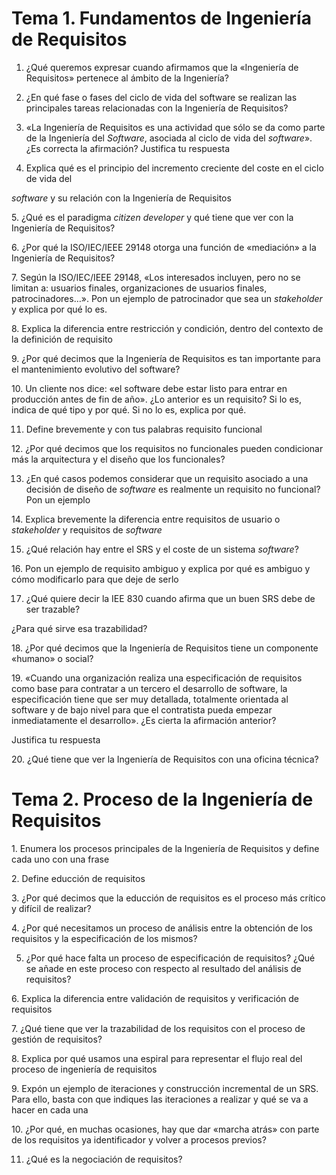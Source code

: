# Tema 1. Fundamentos de Ingeniería de Requisitos    

1. ¿Qué queremos expresar cuando afirmamos que la «Ingeniería de Requisitos» pertenece al ámbito de la Ingeniería?

2. ¿En qué fase o fases del ciclo de vida del software se realizan las principales tareas relacionadas con la Ingeniería de Requisitos?

3. «La Ingeniería de Requisitos es una actividad que sólo se da como parte de la Ingeniería del _Software_, asociada al ciclo de vida del _software_». ¿Es correcta la afirmación? Justifica tu respuesta

4. Explica qué es el principio del incremento creciente del coste en el ciclo de vida del

_software_ y su relación con la Ingeniería de Requisitos

5. ¿Qué es el paradigma _citizen_ _developer_ y qué tiene que ver con la Ingeniería de Requisitos?

6. ¿Por qué la ISO/IEC/IEEE 29148 otorga una función de «mediación» a la Ingeniería de Requisitos?

7. Según la ISO/IEC/IEEE 29148, «Los interesados incluyen, pero no se limitan a: usuarios finales, organizaciones de usuarios finales, patrocinadores…». Pon un ejemplo de patrocinador que sea un _stakeholder_ y explica por qué lo es.

8. Explica la diferencia entre restricción y condición, dentro del contexto de la definición de requisito

9. ¿Por qué decimos que la Ingeniería de Requisitos es tan importante para el mantenimiento evolutivo del software?

10. Un cliente nos dice: «el software debe estar listo para entrar en producción antes de fin de año». ¿Lo anterior es un requisito? Si lo es, indica de qué tipo y por qué. Si no lo es, explica por qué.

11. Define brevemente y con tus palabras requisito funcional

12. ¿Por qué decimos que los requisitos no funcionales pueden condicionar más la arquitectura y el diseño que los funcionales?

13. ¿En qué casos podemos considerar que un requisito asociado a una decisión de diseño de _software_ es realmente un requisito no funcional? Pon un ejemplo

  

14. Explica brevemente la diferencia entre requisitos de usuario o _stakeholder_ y requisitos de _software_

15. ¿Qué relación hay entre el SRS y el coste de un sistema _software_?

16. Pon un ejemplo de requisito ambiguo y explica por qué es ambiguo y cómo modificarlo para que deje de serlo

17. ¿Qué quiere decir la IEE 830 cuando afirma que un buen SRS debe de ser trazable?

¿Para qué sirve esa trazabilidad?

18. ¿Por qué decimos que la Ingeniería de Requisitos tiene un componente «humano» o social?

19. «Cuando una organización realiza una especificación de requisitos como base para contratar a un tercero el desarrollo de software, la especificación tiene que ser muy detallada, totalmente orientada al software y de bajo nivel para que el contratista pueda empezar inmediatamente el desarrollo». ¿Es cierta la afirmación anterior?

Justifica tu respuesta

20. ¿Qué tiene que ver la Ingeniería de Requisitos con una oficina técnica?

# Tema 2. Proceso de la Ingeniería de Requisitos

1. Enumera los procesos principales de la Ingeniería de Requisitos y define cada uno con una frase

2. Define educción de requisitos

3. ¿Por qué decimos que la educción de requisitos es el proceso más crítico y difícil de realizar?

4. ¿Por qué necesitamos un proceso de análisis entre la obtención de los requisitos y la especificación de los mismos?

5. ¿Por qué hace falta un proceso de especificación de requisitos? ¿Qué se añade en este proceso con respecto al resultado del análisis de requisitos?

6. Explica la diferencia entre validación de requisitos y verificación de requisitos

7. ¿Qué tiene que ver la trazabilidad de los requisitos con el proceso de gestión de requisitos?

8. Explica por qué usamos una espiral para representar el flujo real del proceso de ingeniería de requisitos

9. Expón un ejemplo de iteraciones y construcción incremental de un SRS. Para ello, basta con que indiques las iteraciones a realizar y qué se va a hacer en cada una

10. ¿Por qué, en muchas ocasiones, hay que dar «marcha atrás» con parte de los requisitos ya identificador y volver a procesos previos?

11. ¿Qué es la negociación de requisitos?